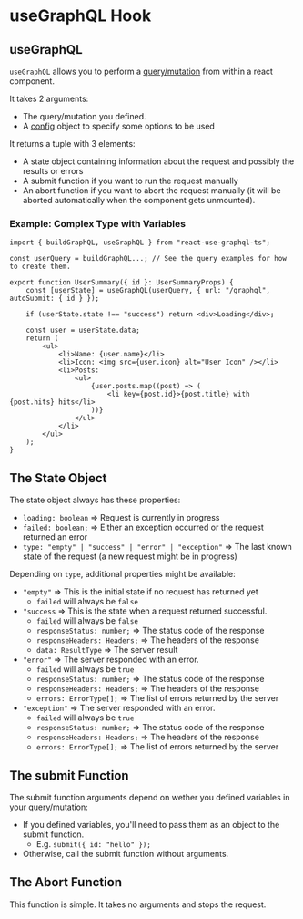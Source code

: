 # useGraphQL Hook

## useGraphQL

`useGraphQL` allows you to perform a [query/mutation](query.md) from within a react component.

It takes 2 arguments:
- The query/mutation you defined.
- A [config](config.md) object to specify some options to be used

It returns a tuple with 3 elements:

- A state object containing information about the request and possibly the results or errors
- A submit function if you want to run the request manually
- An abort function if you want to abort the request manually (it will be aborted automatically when the component gets unmounted).

### Example: Complex Type with Variables

```tsx
import { buildGraphQL, useGraphQL } from "react-use-graphql-ts";

const userQuery = buildGraphQL...; // See the query examples for how to create them.

export function UserSummary({ id }: UserSummaryProps) {
    const [userState] = useGraphQL(userQuery, { url: "/graphql", autoSubmit: { id } });

    if (userState.state !== "success") return <div>Loading</div>;

    const user = userState.data;
    return (
        <ul>
            <li>Name: {user.name}</li>
            <li>Icon: <img src={user.icon} alt="User Icon" /></li>
            <li>Posts:
                <ul>
                    {user.posts.map((post) => (
                        <li key={post.id}>{post.title} with {post.hits} hits</li>
                    ))}
                </ul>
            </li>
        </ul>
    );
}
```

## The State Object

The state object always has these properties:
- `loading: boolean` => Request is currently in progress
- `failed: boolean;` => Either an exception occurred or the request returned an error
- `type: "empty" | "success" | "error" | "exception"` => The last known state of the request (a new request might be in progress)

Depending on `type`, additional properties might be available:
- `"empty"` => This is the initial state if no request has returned yet
  - `failed` will always be `false`
- `"success` => This is the state when a request returned successful.
  - `failed` will always be `false`
  - `responseStatus: number;` => The status code of the response
  - `responseHeaders: Headers;` => The headers of the response
  - `data: ResultType` => The server result
- `"error"` => The server responded with an error.
  - `failed` will always be `true`
  - `responseStatus: number;` => The status code of the response
  - `responseHeaders: Headers;` => The headers of the response
  - `errors: ErrorType[];` => The list of errors returned by the server
- `"exception"` => The server responded with an error.
  - `failed` will always be `true`
  - `responseStatus: number;` => The status code of the response
  - `responseHeaders: Headers;` => The headers of the response
  - `errors: ErrorType[];` => The list of errors returned by the server

## The submit Function

The submit function arguments depend on wether you defined variables in your query/mutation:

- If you defined variables, you'll need to pass them as an object to the submit function.
  - E.g. `submit({ id: "hello" });`
- Otherwise, call the submit function without arguments.

## The Abort Function

This function is simple. It takes no arguments and stops the request.

